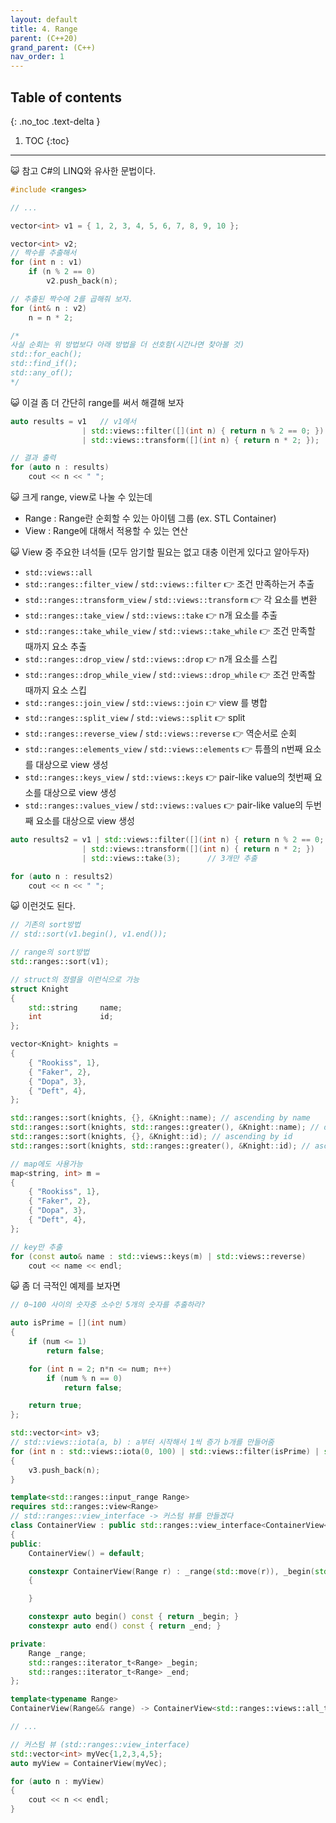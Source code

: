 ```yaml
---
layout: default
title: 4. Range
parent: (C++20)
grand_parent: (C++)
nav_order: 1
---
```


## Table of contents
{: .no_toc .text-delta }

1. TOC
{:toc}

---

😺 참고 C#의 LINQ와 유사한 문법이다.

```cpp
#include <ranges>

// ...

vector<int> v1 = { 1, 2, 3, 4, 5, 6, 7, 8, 9, 10 };

vector<int> v2;
// 짝수를 추출해서
for (int n : v1)
    if (n % 2 == 0)
        v2.push_back(n);

// 추출된 짝수에 2를 곱해줘 보자.
for (int& n : v2)
    n = n * 2;

/*
사실 순회는 위 방법보다 아래 방법을 더 선호함(시간나면 찾아볼 것)
std::for_each();
std::find_if();
std::any_of();
*/
```

😺 이걸 좀 더 간단히 range를 써서 해결해 보자

```cpp
auto results = v1   // v1에서
                | std::views::filter([](int n) { return n % 2 == 0; })  // 를 필터해달라
                | std::views::transform([](int n) { return n * 2; });   // 그리고 그 결과에 처리해 달라

// 결과 출력
for (auto n : results)
	cout << n << " ";
```

😺 크게 range, view로 나눌 수 있는데

* Range : Range란 순회할 수 있는 아이템 그룹 (ex. STL Container)
* View : Range에 대해서 적용할 수 있는 연산

😺 View 중 주요한 녀석들 (모두 암기할 필요는 없고 대충 이런게 있다고 알아두자)

* `std::views::all`		
* `std::ranges::filter_view` / `std::views::filter` 👉 조건 만족하는거 추출
* `std::ranges::transform_view` / `std::views::transform` 👉 각 요소를 변환
* `std::ranges::take_view` / `std::views::take` 👉 n개 요소를 추출
* `std::ranges::take_while_view` / `std::views::take_while` 👉 조건 만족할 때까지 요소 추출
* `std::ranges::drop_view` / `std::views::drop` 👉 n개 요소를 스킵
* `std::ranges::drop_while_view` / `std::views::drop_while` 👉 조건 만족할 때까지 요소 스킵
* `std::ranges::join_view` / `std::views::join` 👉 view 를 병합
* `std::ranges::split_view` / `std::views::split` 👉 split
* `std::ranges::reverse_view` / `std::views::reverse` 👉 역순서로 순회
* `std::ranges::elements_view` / `std::views::elements` 👉 튜플의 n번째 요소를 대상으로 view 생성
* `std::ranges::keys_view` / `std::views::keys` 👉 pair-like value의 첫번째 요소를 대상으로 view 생성
* `std::ranges::values_view` / `std::views::values` 👉 pair-like value의 두번째 요소를 대상으로 view 생성

```cpp
auto results2 = v1 | std::views::filter([](int n) { return n % 2 == 0; })
                | std::views::transform([](int n) { return n * 2; })
                | std::views::take(3);      // 3개만 추출

for (auto n : results2)
    cout << n << " ";
```

😺 이런것도 된다.

```cpp
// 기존의 sort방법
// std::sort(v1.begin(), v1.end());

// range의 sort방법
std::ranges::sort(v1);
```

```cpp
// struct의 정렬을 이런식으로 가능
struct Knight
{
    std::string		name;
    int				id;
};

vector<Knight> knights =
{
    { "Rookiss", 1},
    { "Faker", 2},
    { "Dopa", 3},
    { "Deft", 4},
};

std::ranges::sort(knights, {}, &Knight::name); // ascending by name	
std::ranges::sort(knights, std::ranges::greater(), &Knight::name); // descending by name	
std::ranges::sort(knights, {}, &Knight::id); // ascending by id	
std::ranges::sort(knights, std::ranges::greater(), &Knight::id); // ascending by id
```

```cpp
// map에도 사용가능
map<string, int> m =
{
    { "Rookiss", 1},
    { "Faker", 2},
    { "Dopa", 3},
    { "Deft", 4},
};

// key만 추출
for (const auto& name : std::views::keys(m) | std::views::reverse)
    cout << name << endl;
```

😺 좀 더 극적인 예제를 보자면

```cpp
// 0~100 사이의 숫자중 소수인 5개의 숫자를 추출하라?

auto isPrime = [](int num)
{
    if (num <= 1)
        return false;

    for (int n = 2; n*n <= num; n++)
        if (num % n == 0)
            return false;

    return true;
};

std::vector<int> v3;
// std::views::iota(a, b) : a부터 시작해서 1씩 증가 b개를 만들어줌
for (int n : std::views::iota(0, 100) | std::views::filter(isPrime) | std::views::take(5))
{
    v3.push_back(n);
}
```

```cpp
template<std::ranges::input_range Range>
requires std::ranges::view<Range>
// std::ranges::view_interface -> 커스텀 뷰를 만들겠다
class ContainerView : public std::ranges::view_interface<ContainerView<Range>>
{
public:
	ContainerView() = default;

	constexpr ContainerView(Range r) : _range(std::move(r)), _begin(std::begin(r)), _end(std::end(r))
	{

	}

	constexpr auto begin() const { return _begin; }
	constexpr auto end() const { return _end; }

private:
	Range _range;
	std::ranges::iterator_t<Range> _begin;
	std::ranges::iterator_t<Range> _end;
};

template<typename Range>
ContainerView(Range&& range) -> ContainerView<std::ranges::views::all_t<Range>>;

// ...

// 커스텀 뷰 (std::ranges::view_interface)
std::vector<int> myVec{1,2,3,4,5};
auto myView = ContainerView(myVec);

for (auto n : myView)
{
    cout << n << endl;
}
```